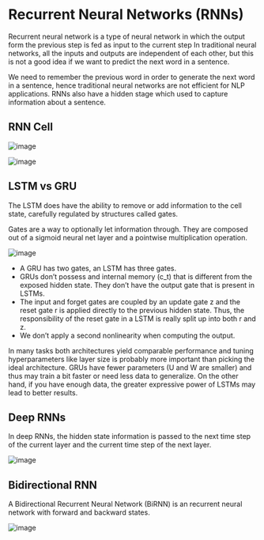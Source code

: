 # Recurrent Neural Networks (RNNs)

Recurrent neural network is a type of neural network in which the output form the previous step is fed as input to the current step
In traditional neural networks, all the inputs and outputs are independent of each other, but this is not a good idea if we want to predict the next word in a sentence.


We need to remember the previous word in order to generate the next word in a sentence, hence traditional neural networks are not efficient for NLP applications.
RNNs also have a hidden stage which used to capture information about a sentence.
## RNN Cell

![image](https://www.researchgate.net/publication/332663947/figure/fig1/AS:751783865511938@1556250649554/Simple-RNN-cell-structure-in-hidden-layer-b.png)

![image](https://i.stack.imgur.com/R5nRD.jpg)

## LSTM vs GRU

The LSTM does have the ability to remove or add information to the cell state, carefully regulated by structures called gates.


Gates are a way to optionally let information through. They are composed out of a sigmoid neural net layer and a pointwise multiplication operation.

![image](https://camo.githubusercontent.com/c609301c17c4e304216f45e99ada47efe1fa41f2e4014b6c39076f9afdec5d5b/68747470733a2f2f696d6167652e736c696465736861726563646e2e636f6d2f6e6c70646c3036666f72736c6964657368617265656e6768656c7665746963612d3136303730363032323732332f39352f726563656e742d70726f67726573732d696e2d726e6e2d616e642d6e6c702d352d3633382e6a70673f63623d31343637383433363034)


- A GRU has two gates, an LSTM has three gates.
- GRUs don’t possess and internal memory (c_t) that is different from the exposed hidden state. They don’t have the output gate that is present in LSTMs.
- The input and forget gates are coupled by an update gate z and the reset gate r is applied directly to the previous hidden state. Thus, the responsibility of the reset gate in a LSTM is really split up into both r and z.
- We don’t apply a second nonlinearity when computing the output.


In many tasks both architectures yield comparable performance and tuning hyperparameters like layer size is probably more important than picking the ideal architecture. GRUs have fewer parameters (U and W are smaller) and thus may train a bit faster or need less data to generalize. On the other hand, if you have enough data, the greater expressive power of LSTMs may lead to better results.

## Deep RNNs
In deep RNNs, the hidden state information is passed to the next time step of the current layer and the current time step of the next layer.

![image](https://cdn.analyticsvidhya.com/wp-content/uploads/2019/01/Screenshot-from-2019-01-17-15-47-11.png)

##  Bidirectional RNN

A Bidirectional Recurrent Neural Network (BiRNN) is an recurrent neural network with forward and backward states.


![image](http://ai2-s2-public.s3.amazonaws.com/figures/2017-08-08/f7bdb849dafe17c952bfd88b879e01f74cf59d78/4-Figure3-1.png)


